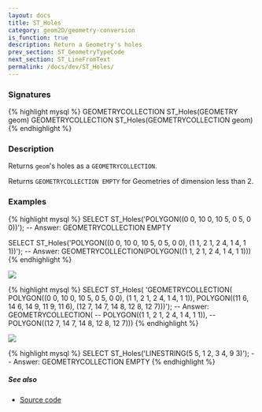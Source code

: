 ```yaml
---
layout: docs
title: ST_Holes
category: geom2D/geometry-conversion
is_function: true
description: Return a Geometry's holes
prev_section: ST_GeometryTypeCode
next_section: ST_LineFromText
permalink: /docs/dev/ST_Holes/
---
```


### Signatures

{% highlight mysql %}
GEOMETRYCOLLECTION ST_Holes(GEOMETRY geom)
GEOMETRYCOLLECTION ST_Holes(GEOMETRYCOLLECTION geom)
{% endhighlight %}

### Description

Returns `geom`'s holes as a `GEOMETRYCOLLECTION`.

Returns `GEOMETRYCOLLECTION EMPTY` for Geometries of dimension less than 2.

### Examples

{% highlight mysql %}
SELECT ST_Holes('POLYGON((0 0, 10 0, 10 5, 0 5, 0 0))');
-- Answer: GEOMETRYCOLLECTION EMPTY

SELECT ST_Holes('POLYGON((0 0, 10 0, 10 5, 0 5, 0 0),
                          (1 1, 2 1, 2 4, 1 4, 1 1))');
-- Answer: GEOMETRYCOLLECTION(POLYGON((1 1, 2 1, 2 4, 1 4, 1 1)))
{% endhighlight %}

<img class="displayed" src="../ST_Holes_1.png"/>

{% highlight mysql %}
SELECT ST_Holes(
    'GEOMETRYCOLLECTION(
       POLYGON((0 0, 10 0, 10 5, 0 5, 0 0),
                (1 1, 2 1, 2 4, 1 4, 1 1)),
       POLYGON((11 6, 14 6, 14 9, 11 9, 11 6),
                (12 7, 14 7, 14 8, 12 8, 12 7)))');
-- Answer: GEOMETRYCOLLECTION(
--           POLYGON((1 1, 2 1, 2 4, 1 4, 1 1)),
--           POLYGON((12 7, 14 7, 14 8, 12 8, 12 7)))
{% endhighlight %}

<img class="displayed" src="../ST_Holes_2.png"/>

{% highlight mysql %}
SELECT ST_Holes('LINESTRING(5 5, 1 2, 3 4, 9 3)');
-- Answer: GEOMETRYCOLLECTION EMPTY
{% endhighlight %}

##### See also

* <a href="https://github.com/irstv/H2GIS/blob/master/h2spatial-ext/src/main/java/org/h2gis/h2spatialext/function/spatial/convert/ST_Holes.java" target="_blank">Source code</a>
